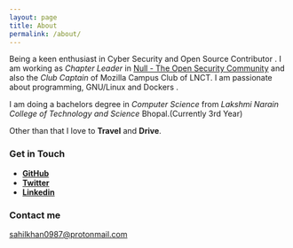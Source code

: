 ```yaml
---
layout: page
title: About
permalink: /about/
---
```

Being a keen enthusiast in Cyber Security and Open Source Contributor . I am working as _Chapter Leader_ in  [Null - The Open Security Community](http://null.co.in) and also the _Club Captain_ of Mozilla Campus Club of LNCT. I am passionate about programming, GNU/Linux and Dockers . 

I am doing a bachelors degree in _Computer Science_ from _Lakshmi Narain College of Technology and Science_ Bhopal.(Currently 3rd Year)

Other than that I love to **Travel** and **Drive**.


### Get in Touch

* [**GitHub**](https://github.com/codesahil)
* [**Twitter**](https://twitter.com/codesahil)
* [**Linkedin**](https://www.linkedin.com/in/sahil-khan-030977128/)

### Contact me

[sahilkhan0987@protonmail.com](mailto:sahilkhan0987@protonmail.com)
